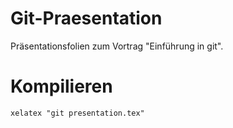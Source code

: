 Git-Praesentation
=================

Präsentationsfolien zum Vortrag "Einführung in git".


Kompilieren
===========

```xelatex "git presentation.tex"```
